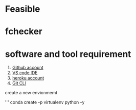 # Feasible
# fchecker

# software and tool requirement

1. [Github account](https://github.com)
2. [VS code IDE](https://code.visualstudio.com/)
3. [heroku account](https://heroku.com)
4. [Git CLI](https://git-scm.com/book/en/v2/Getting-Started-The-Command-Line)

create a new envionmemt

'''
conda create -p virtualenv python -y
